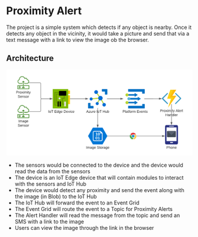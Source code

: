 # Proximity Alert
The project is a simple system which detects if any object is nearby. Once it detects any object in the vicinity, it would take a picture and send that via a text message with a link to view the image ob the browser.

## Architecture

![Diagram](./content/architecture.png)

- The sensors would be connected to the device and the device would read the data from the sensors
- The device is an IoT Edge device that will contain modules to interact with the sensors and IoT Hub
- The device would detect any proximity and send the event along with the image (in Blob) to the IoT Hub
- The IoT Hub will forward the event to an Event Grid
- The Event Grid will route the event to a Topic for Proximity Alerts
- The Alert Handler will read the message from the topic and send an SMS with a link to the image
- Users can view the image through the link in the browser